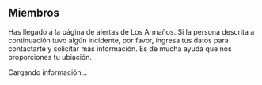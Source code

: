 

## Miembros
Has llegado a la página de alertas de Los Armaños. Si la persona descrita a continuación tuvo algún incidente, por favor, ingresa tus datos para contactarte y solicitar más información. Es de mucha ayuda que nos proporciones tu ubiación.
<style>
  .miembro {display: none;}
  .miembro .row {display: flex}
  .miembro .picture {width: 340px; height: 340px; object-fit: cover;}
  .miembro .right {padding-left: 10px}
  .miembro .field {color: var(--danger)}
  .miembro .row {margin-top: 10px}
  .miembro .input {width: 100%; padding: 6px; border: none; margin-bottom: 2px}
  .miembro textarea {height: 100px; resize: none;}
  .miembro .submit {background-color: var(--primary); color: var(--contrast)}
  .miembro .submit:hover {background-color: var(--darkPri)}
  .miembro .pictureHolder {text-align: center;}
  @media screen and (max-width: 699px) {
    .miembro {flex-direction: column;}
    .miembro .right {margin-top: 10px; padding: 0;}
  }
</style>
<div class="preview">Cargando información...</div>
<div class="miembro" id="miembro">
  <div class="pictureHolder">
    <img src="/images/header.jpg" class="picture" />
  </div>
  <div class="right">
    <span class="field">Nombre</span>
    <span class="name"></span><br/>
    <span class="field">Enfermedades o alergias</span>
    <span class="medicConditions"></span><br/>
    <span class="field">Tipo de sangre</span>
    <span class="bloodType"></span><br/>
    <span class="field">Vehículo(s)</span>
    <span class="vehicle"></span><br/>
    <span class="field">Seguro(s)</span>
    <span class="insurance"></span><br/>
    <div id="form">
      <br/>
      <div class="row">
        <input class="input" type="text" id="contactName" placeholder="Tu nombre"/>
        <input class="input" type="text" id="contactPhone" placeholder="Tu teléfono"/>
      </div>
      <textarea class="input" id="message" placeholder="Escribe aqui la emergencia"></textarea>
      <input class="input submit" id="submit" type="button" value="Notificar Emergencia" />
    </div>
  </div>
</div>
<script>
  const [, uid] = document.location.search.split('=')
  const api = 'http://localhost:8081/members/'
  // const api = 'https://api.losarmanos.com/members/'
  if (uid) {
    fetch(`${api}${uid}`).then(response => response.text())
      .then(data => {
        if (!data) return
        document.getElementById('miembro').style.display = 'flex'
        document.querySelector('.preview').style.display = 'none'
        const info = JSON.parse(data)
        const holder = document.getElementById('miembro')
        Object.entries(info).forEach(([key, value]) => {
          if (holder.querySelector(`.${key}`)) holder.querySelector(`.${key}`).innerText = value
        })
        if (info.picture) holder.querySelector('.picture').src = info.picture
      })
      .catch(e => {
        console.error(e)
      })
    let location = { error: 'location not allowed' }
    navigator.geolocation.getCurrentPosition(
      ({coords}) => {
        location = {
          accuracy: coords.accuracy,
          latitude: coords.latitude,
          longitude: coords.longitude
        }
      },
      (err) => { alert('Para poder mandar el reporte adecuadamente, por favor activa tu localización') },
      {
        enableHighAccuracy: true,
        timeout: 5000,
        maximumAge: 0
      }
    )
    document.getElementById('submit').addEventListener('click', () => {
      const author = document.getElementById('contactName').value
      const phone = document.getElementById('contactPhone').value
      const message = document.getElementById('message').value
      if ( !author || !phone || !message ) {
        alert('Tus datos son requeridos')
        return
      }
      document.getElementById('form').innerHTML = '<br/>Gracias por tu notificación, intentaremos localizar a su contacto de emergencia. Es posible que intentemos contactarnos contigo.'
      fetch(`${api}${uid}`, {
        method: 'POST',
        headers: {
          "Content-Type": "application/json"
        },
        body: JSON.stringify({
          location,
          message: { author, phone, message }
        })
      })
    })
  }
</script>
